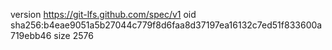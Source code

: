 version https://git-lfs.github.com/spec/v1
oid sha256:b4eae9051a5b27044c779f8d6faa8d37197ea16132c7ed51f833600a719ebb46
size 2576
